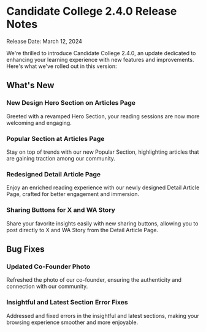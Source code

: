 # Candidate College 2.4.0 Release Notes

Release Date: March 12, 2024

We're thrilled to introduce Candidate College 2.4.0, an update dedicated to enhancing your learning experience with new features and improvements. Here's what we've rolled out in this version:

## What's New

### New Design Hero Section on Articles Page

Greeted with a revamped Hero Section, your reading sessions are now more welcoming and engaging.

### Popular Section at Articles Page

Stay on top of trends with our new Popular Section, highlighting articles that are gaining traction among our community.

### Redesigned Detail Article Page

Enjoy an enriched reading experience with our newly designed Detail Article Page, crafted for better engagement and immersion.

### Sharing Buttons for X and WA Story

Share your favorite insights easily with new sharing buttons, allowing you to post directly to X and WA Story from the Detail Article Page.

## Bug Fixes

### Updated Co-Founder Photo

Refreshed the photo of our co-founder, ensuring the authenticity and connection with our community.

### Insightful and Latest Section Error Fixes

Addressed and fixed errors in the insightful and latest sections, making your browsing experience smoother and more enjoyable.
